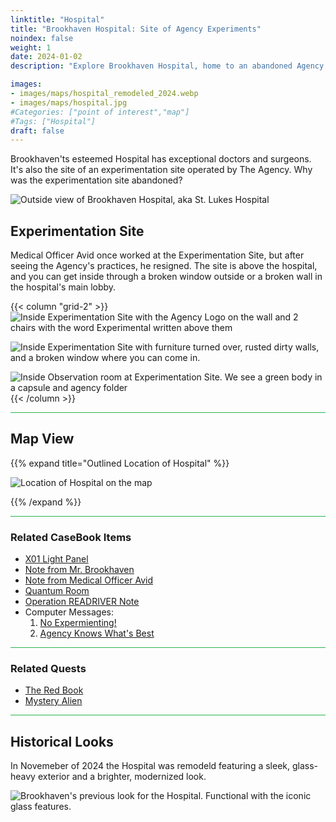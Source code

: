 ```yaml
---
linktitle: "Hospital"
title: "Brookhaven Hospital: Site of Agency Experiments"
noindex: false
weight: 1
date: 2024-01-02
description: "Explore Brookhaven Hospital, home to an abandoned Agency experimentation site. Discover hidden locations, notes, and Agency secrets."

images:
- images/maps/hospital_remodeled_2024.webp
- images/maps/hospital.jpg
#Categories: ["point of interest","map"]
#Tags: ["Hospital"]
draft: false
--- 
```



Brookhaven'ts esteemed Hospital has exceptional doctors and surgeons. It's also the site of an experimentation site operated by The Agency. Why was the experimentation site abandoned?

![Outside view of Brookhaven Hospital, aka St. Lukes Hospital](/images/maps/hospital_remodeled_2024.webp)


## Experimentation Site

Medical Officer Avid once worked at the Experimentation Site, but after seeing the Agency's practices, he resigned. The site is above the hospital, and you can get inside through a broken window outside or a broken wall in the hospital's main lobby.

{{< column "grid-2" >}}
![Inside Experimentation Site with the Agency Logo on the wall and 2 chairs with the word Experimental written above them](/images/maps/experimentation_site.jpg)

![Inside Experimentation Site with furniture turned over, rusted dirty walls, and a broken window where you can come in.](/images/maps/experimentation_site2.jpg)

![Inside Observation room at Experimentation Site. We see a green body in a capsule and agency folder](/images/maps/experimentation_site3.jpg)
{{< /column >}}


<hr style="background-color: #28b44c" size=8>

## Map View

{{% expand title="Outlined Location of Hospital" %}}

![Location of Hospital on the map](/images/maps/hospital.webp)

{{% /expand %}}


<hr style="background-color: #28b44c" size=8>

### Related CaseBook Items

- [X01 Light Panel](/casebook/light_panel/#x01)
- [Note from Mr. Brookhaven](/casebook/notes/mrbrookhaven/#crystals-for-good-or-bad)
- [Note from Medical Officer Avid](/casebook/notes/other/#military-rp-home)
- [Quantum Room](/casebook/quantum/)
- [Operation READRIVER Note](/casebook/notes/other/#operation-redriver)
- Computer Messages:
    1. [No Expermienting!](/casebook/computer/agency/#no-experimenting)
    1. [Agency Knows What's Best](/casebook/computer/agency/#agency-knows-whats-best)

<hr style="background-color: #28b44c" size=8>

### Related Quests

- [The Red Book](/lore/special_tools/the_red_book)
- [Mystery Alien](/lore/quests/mystery_alien)


<hr style="background-color: #28b44c" size=8>

## Historical Looks

In Novemeber of 2024 the Hospital was remodeld featuring a sleek, glass-heavy exterior and a brighter, modernized look.

![Brookhaven's previous look for the Hospital. Functional with the iconic glass features.](/images/maps/hospital.jpg)